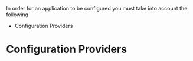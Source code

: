 In order for an application to be configured you must take into account the following
- Configuration Providers

# Configuration Providers
